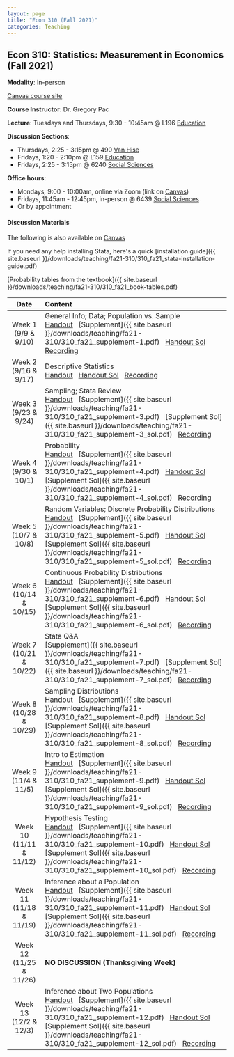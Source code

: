 ```yaml
---
layout: page
title: "Econ 310 (Fall 2021)"
categories: Teaching
---
```


## Econ 310: Statistics: Measurement in Economics (Fall 2021)

**Modality**: In-person

[Canvas course site](https://canvas.wisc.edu/courses/257051)

**Course Instructor**: Dr. Gregory Pac

**Lecture**: Tuesdays and Thursdays, 9:30 - 10:45am @ L196 [Education](https://map.wisc.edu/s/x8ot2t7k)

**Discussion Sections**: 

* Thursdays, 2:25 - 3:15pm @ 490 [Van Hise](https://map.wisc.edu/s/dcumacyz)
* Fridays, 1:20 - 2:10pm @ L159 [Education](https://map.wisc.edu/s/x8ot2t7k)
* Fridays, 2:25 - 3:15pm @ 6240 [Social Sciences](https://map.wisc.edu/s/6hlqixeh)

**Office hours**: 

* Mondays, 9:00 - 10:00am, online via Zoom (link on [Canvas](https://canvas.wisc.edu/courses/257051/pages/ta-resources-for-traviss-students?module_item_id=4280756))
* Fridays, 11:45am - 12:45pm, in-person @ 6439 [Social Sciences](https://map.wisc.edu/s/6hlqixeh)
* Or by appointment

#### Discussion Materials

The following is also available on [Canvas](https://canvas.wisc.edu/courses/257051/pages/ta-resources-for-traviss-students?module_item_id=4280756)

If you need any help installing Stata, here's a quick [installation guide]({{ site.baseurl }}/downloads/teaching/fa21-310/310_fa21_stata-installation-guide.pdf)

[Probability tables from the textbook]({{ site.baseurl }}/downloads/teaching/fa21-310/310_fa21_book-tables.pdf)

|     Date    |                     Content                     |
|:-----------:|	:---------------------------------------------- |
| Week 1 <br> (9/9 & 9/10) | General Info; Data; Population vs. Sample <br> [Handout](https://canvas.wisc.edu/courses/257051/files/20592108?wrap=1) &nbsp; [Supplement]({{ site.baseurl }}/downloads/teaching/fa21-310/310_fa21_supplement-1.pdf) &nbsp; [Handout Sol](https://canvas.wisc.edu/courses/257051/files/20592164?module_item_id=3958744) &nbsp; [Recording](https://uwmadison.zoom.us/rec/share/g3gIFHWJ73QnuAKxssV7K4rEN1urPahLP0OESZBYmqhW9tvgtk3WSoZyj1UEpBlK.4xh0o-qnO6FIy2pp) |
| Week 2 <br> (9/16 & 9/17) | Descriptive Statistics <br> [Handout](https://canvas.wisc.edu/courses/257051/files/20592152?wrap=1) &nbsp; [Handout Sol](https://canvas.wisc.edu/courses/257051/files/20592099?wrap=1) &nbsp; [Recording](https://uwmadison.zoom.us/rec/share/q7FnPFTeBkNIBERjkJN5ABMRK3Mk0JaX2CqeyhSJZsn6TzrPldifAEB2r9Hpfs6O.6xKOzBVTJT8NXW5o) | 
| Week 3 <br> (9/23 & 9/24) | Sampling; Stata Review <br> [Handout](https://canvas.wisc.edu/courses/257051/files/20592136?module_item_id=3958676) &nbsp; [Supplement]({{ site.baseurl }}/downloads/teaching/fa21-310/310_fa21_supplement-3.pdf) &nbsp; [Supplement Sol]({{ site.baseurl }}/downloads/teaching/fa21-310/310_fa21_supplement-3_sol.pdf) &nbsp; [Recording](https://uwmadison.zoom.us/rec/share/D5vYFrenM7Yu2uSOByuCEEANhDj7GvW9ciurw0bNJSBQhm6qfB-ZTfBkwr0aYECo.gwiPmFdHSw61T_O1) | 
| Week 4 <br> (9/30 & 10/1) | Probability <br> [Handout](https://canvas.wisc.edu/courses/257051/files/20592150?wrap=1) &nbsp; [Supplement]({{ site.baseurl }}/downloads/teaching/fa21-310/310_fa21_supplement-4.pdf) &nbsp; [Handout Sol](https://canvas.wisc.edu/courses/257051/files/20592168?module_item_id=3958746) &nbsp; [Supplement Sol]({{ site.baseurl }}/downloads/teaching/fa21-310/310_fa21_supplement-4_sol.pdf) &nbsp; [Recording](https://uwmadison.zoom.us/rec/share/j7fBDVrB8lbyM8CeRbPSyN_mxZnX9GWSfmSlBs5coZtbSbxoE1ZTXrRcCvjslljM.wHonnL60Dgz7adwn) | 
| Week 5 <br> (10/7 & 10/8) | Random Variables; Discrete Probability Distributions <br> [Handout](https://canvas.wisc.edu/courses/257051/files/20592110?wrap=1) &nbsp; [Supplement]({{ site.baseurl }}/downloads/teaching/fa21-310/310_fa21_supplement-5.pdf) &nbsp; [Handout Sol](https://canvas.wisc.edu/courses/257051/files/20592175?module_item_id=3958747) &nbsp; [Supplement Sol]({{ site.baseurl }}/downloads/teaching/fa21-310/310_fa21_supplement-5_sol.pdf) &nbsp; [Recording](https://uwmadison.zoom.us/rec/share/tNtlc8CtTfPDrLiGVZDu0pwMCbYzsMuibYlZCMWnrqmwH1rckxP-rrwjTQfvNg3V.qZELbgJa0_FwOxHE) |
| Week 6 <br> (10/14 & 10/15) | Continuous Probability Distributions <br> [Handout](https://canvas.wisc.edu/courses/257051/files/20592148?wrap=1) &nbsp; [Supplement]({{ site.baseurl }}/downloads/teaching/fa21-310/310_fa21_supplement-6.pdf) &nbsp; [Handout Sol](https://canvas.wisc.edu/courses/257051/files/20592172?wrap=1) &nbsp; [Supplement Sol]({{ site.baseurl }}/downloads/teaching/fa21-310/310_fa21_supplement-6_sol.pdf) &nbsp; [Recording](https://uwmadison.zoom.us/rec/share/hGQEHf0Oa9E4jnKKacd_mm1-1MiWLxnwUcu2IWiOYmBKOWHy9Csz_Mvu7B0TY8qo.vj18652YXaHH6uAU) |
| Week 7 <br> (10/21 & 10/22) | Stata Q&A <br> [Supplement]({{ site.baseurl }}/downloads/teaching/fa21-310/310_fa21_supplement-7.pdf) &nbsp; [Supplement Sol]({{ site.baseurl }}/downloads/teaching/fa21-310/310_fa21_supplement-7_sol.pdf) &nbsp; [Recording](https://uwmadison.zoom.us/rec/share/jXUplEEvvBwIWue8LsencLS9vMoF5mRrJIFAR3R20edoaFyUeZhg0249R6-DRRwG.16IcOclie8m6Omxr) |
| Week 8 <br> (10/28 & 10/29) | Sampling Distributions <br> [Handout](https://canvas.wisc.edu/courses/257051/files/20592151?wrap=1) &nbsp; [Supplement]({{ site.baseurl }}/downloads/teaching/fa21-310/310_fa21_supplement-8.pdf) &nbsp; [Handout Sol](https://canvas.wisc.edu/courses/257051/files/20592179?wrap=1) &nbsp; [Supplement Sol]({{ site.baseurl }}/downloads/teaching/fa21-310/310_fa21_supplement-8_sol.pdf) &nbsp; [Recording](https://uwmadison.zoom.us/rec/share/Lk_-YdLcJN0o8WpGF9suLKfusB2FMx8qKYZfjuQtiTDzp1fKweET0Lnr_nMzjZ4P.C6y3Nx3AXaIXO3Cx) | 
| Week 9 <br> (11/4 & 11/5) | Intro to Estimation <br> [Handout](https://canvas.wisc.edu/courses/257051/files/20592131?wrap=1) &nbsp; [Supplement]({{ site.baseurl }}/downloads/teaching/fa21-310/310_fa21_supplement-9.pdf) &nbsp; [Handout Sol](https://canvas.wisc.edu/courses/257051/files/20592182?wrap=1) &nbsp; [Supplement Sol]({{ site.baseurl }}/downloads/teaching/fa21-310/310_fa21_supplement-9_sol.pdf) &nbsp; [Recording](https://uwmadison.zoom.us/rec/share/ulGi2H7NQq_cFFSVPZCf_YCpY01Hftnv_9k6k_SS7UJknM_Y9a45dJYFQpb2MsYM.rwhj2QiuBVpeCOEx) |
| Week 10 <br> (11/11 & 11/12) | Hypothesis Testing <br> [Handout](https://canvas.wisc.edu/courses/257051/files/20592149?wrap=1) &nbsp; [Supplement]({{ site.baseurl }}/downloads/teaching/fa21-310/310_fa21_supplement-10.pdf) &nbsp; [Handout Sol](https://canvas.wisc.edu/courses/257051/files/20592185?wrap=1) &nbsp; [Supplement Sol]({{ site.baseurl }}/downloads/teaching/fa21-310/310_fa21_supplement-10_sol.pdf) &nbsp; [Recording](https://uwmadison.zoom.us/rec/share/zlgvfBdkk3-HQaV15TijN-oia2QfbPsAqzk8NoDbXnSIzBCW86uIkcbogCbWd2PR.e29_rqufMydhO1N7) | 
| Week 11 <br> (11/18 & 11/19) | Inference about a Population <br> [Handout](https://canvas.wisc.edu/courses/257051/files/20592138?wrap=1) &nbsp; [Supplement]({{ site.baseurl }}/downloads/teaching/fa21-310/310_fa21_supplement-11.pdf) &nbsp; [Handout Sol](https://canvas.wisc.edu/courses/257051/files/20592153?wrap=1) &nbsp; [Supplement Sol]({{ site.baseurl }}/downloads/teaching/fa21-310/310_fa21_supplement-11_sol.pdf) &nbsp; [Recording](https://uwmadison.zoom.us/rec/share/svRdMJxh3d2SXnXUSUK-II_BmAmF18ygW5EzR2-tCWLpDtSuFixG-mIQK1plQxSS.uy6ViM9n3N65F1Ta) | 
| Week 12 <br> (11/25 & 11/26) | **NO DISCUSSION (Thanksgiving Week)** |
| Week 13 <br> (12/2 & 12/3) | Inference about Two Populations <br> [Handout](https://canvas.wisc.edu/courses/257051/files/20592105?wrap=1) &nbsp; [Supplement]({{ site.baseurl }}/downloads/teaching/fa21-310/310_fa21_supplement-12.pdf) &nbsp; [Handout Sol](https://canvas.wisc.edu/courses/257051/files/20592143?module_item_id=3958753) &nbsp; [Supplement Sol]({{ site.baseurl }}/downloads/teaching/fa21-310/310_fa21_supplement-12_sol.pdf) &nbsp; [Recording](https://uwmadison.zoom.us/rec/share/eBOq0xnogjg4jiq7fnX9FdK9a4A9O3XoYu2QEeNDAD9Q4ckkNPzeYF4nuJThQIw4.8X480NBRgk_jlAYd)| 